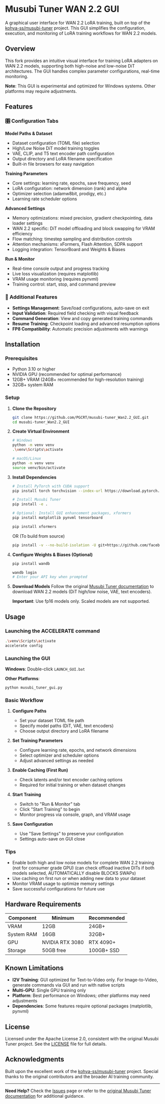 # Musubi Tuner WAN 2.2 GUI

A graphical user interface for WAN 2.2 LoRA training, built on top of the [kohya-ss/musubi-tuner](https://github.com/kohya-ss/musubi-tuner) project. This GUI simplifies the configuration, execution, and monitoring of LoRA training workflows for WAN 2.2 models.

## Overview

This fork provides an intuitive visual interface for training LoRA adapters on WAN 2.2 models, supporting both high-noise and low-noise DiT architectures. The GUI handles complex parameter configurations, real-time monitoring.

**Note**: This GUI is experimental and optimized for Windows systems. Other platforms may require adjustments.

## Features

### 🎛️ Configuration Tabs

**Model Paths & Dataset**
- Dataset configuration (TOML file) selection
- High/Low Noise DiT model training toggles
- VAE, CLIP, and T5 text encoder path configuration
- Output directory and LoRA filename specification
- Built-in file browsers for easy navigation

**Training Parameters**
- Core settings: learning rate, epochs, save frequency, seed
- LoRA configuration: network dimension (rank) and alpha
- Optimizer selection (adamw8bit, prodigy, etc.)
- Learning rate scheduler options

**Advanced Settings**
- Memory optimizations: mixed precision, gradient checkpointing, data loader settings
- WAN 2.2 specific: DiT model offloading and block swapping for VRAM efficiency
- Flow matching: timestep sampling and distribution controls
- Attention mechanisms: xFormers, Flash Attention, SDPA support
- Logging integration: TensorBoard and Weights & Biases

**Run & Monitor**
- Real-time console output and progress tracking
- Live loss visualization (requires matplotlib)
- VRAM usage monitoring (requires pynvml)
- Training control: start, stop, and command preview

### 🔧 Additional Features

- **Settings Management**: Save/load configurations, auto-save on exit
- **Input Validation**: Required field checking with visual feedback
- **Command Generation**: View and copy generated training commands
- **Resume Training**: Checkpoint loading and advanced resumption options
- **FP8 Compatibility**: Automatic precision adjustments with warnings

## Installation

### Prerequisites

- Python 3.10 or higher
- NVIDIA GPU (recommended for optimal performance)
- 12GB+ VRAM (24GB+ recommended for high-resolution training)
- 32GB+ system RAM

### Setup

1. **Clone the Repository**
   ```bash
   git clone https://github.com/PGCRT/musubi-tuner_Wan2.2_GUI.git
   cd musubi-tuner_Wan2.2_GUI
   ```

2. **Create Virtual Environment**
   ```bash
   # Windows
   python -m venv venv
   .\venv\Scripts\activate
   
   # macOS/Linux
   python -m venv venv
   source venv/bin/activate
   ```

3. **Install Dependencies**
   ```bash
   # Install PyTorch with CUDA support
   pip install torch torchvision --index-url https://download.pytorch.org/whl/cu124
   
   # Install Musubi Tuner
   pip install -e .
   
   # Optional: Install GUI enhancement packages, xformers
   pip install matplotlib pynvml tensorboard
   ```

   ```bash
   pip install xformers
   ```
   OR (To build from source)
   ```bash
   pip install -v --no-build-isolation -U git+https://github.com/facebookresearch/xformers.git@main#egg=xformers
   ```

4. **Configure Weights & Biases (Optional)**
   ```bash
   pip install wandb
   ```
   ```bash
   wandb login
   # Enter your API key when prompted
   ```

5. **Download Models**
   Follow the original [Musubi Tuner documentation](https://github.com/kohya-ss/musubi-tuner) to download WAN 2.2 models (DiT high/low noise, VAE, text encoders).

   **Important**: Use fp16 models only. Scaled models are not supported.

## Usage

### Launching the ACCELERATE command 

```bash
.\venv\Scripts\activate
accelerate config
```

### Launching the GUI

**Windows**: Double-click `LAUNCH_GUI.bat`

**Other Platforms**: 
```bash
python musubi_tuner_gui.py
```

### Basic Workflow

1. **Configure Paths**
   - Set your dataset TOML file path
   - Specify model paths (DiT, VAE, text encoders)
   - Choose output directory and LoRA filename

2. **Set Training Parameters**
   - Configure learning rate, epochs, and network dimensions
   - Select optimizer and scheduler options
   - Adjust advanced settings as needed

3. **Enable Caching (First Run)**
   - Check latents and/or text encoder caching options
   - Required for initial training or when dataset changes

4. **Start Training**
   - Switch to "Run & Monitor" tab
   - Click "Start Training" to begin
   - Monitor progress via console, graph, and VRAM usage

5. **Save Configuration**
   - Use "Save Settings" to preserve your configuration
   - Settings auto-save on GUI close

### Tips

- Enable both high and low noise models for complete WAN 2.2 training (not for consumer grade GPU) (can check offload inactive DITs if both models selected, AUTOMATICALLY disable BLOCKS SWAPs)
- Use caching on first run or when adding new data to your dataset
- Monitor VRAM usage to optimize memory settings
- Save successful configurations for future use

## Hardware Requirements

| Component | Minimum | Recommended |
|-----------|---------|-------------|
| VRAM | 12GB | 24GB+ |
| System RAM | 16GB | 32GB+ |
| GPU | NVIDIA RTX 3080 | RTX 4090+ |
| Storage | 50GB free | 100GB+ SSD |

## Known Limitations

- **I2V Training**: GUI optimized for Text-to-Video only. For Image-to-Video, generate commands via GUI and run with native scripts
- **Multi-GPU**: Single GPU training only
- **Platform**: Best performance on Windows; other platforms may need adjustments
- **Dependencies**: Some features require optional packages (matplotlib, pynvml)

## License

Licensed under the Apache License 2.0, consistent with the original Musubi Tuner project. See the [LICENSE](LICENSE) file for full details.

## Acknowledgments

Built upon the excellent work of the [kohya-ss/musubi-tuner](https://github.com/kohya-ss/musubi-tuner) project. Special thanks to the original contributors and the broader AI training community.

---

**Need Help?** Check the [Issues](https://github.com/PGCRT/musubi-tuner_Wan2.2_GUI/issues) page or refer to the [original Musubi Tuner documentation](https://github.com/kohya-ss/musubi-tuner) for additional guidance.
